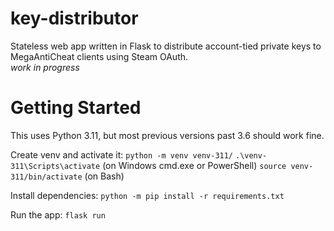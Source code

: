 # key-distributor
Stateless web app written in Flask to distribute account-tied private keys to MegaAntiCheat clients using Steam OAuth.  
_work in progress_

# Getting Started

This uses Python 3.11, but most previous versions past 3.6 should work fine.

Create venv and activate it:
`python -m venv venv-311/`
`.\venv-311\Scripts\activate` (on Windows cmd.exe or PowerShell)
`source venv-311/bin/activate` (on Bash)

Install dependencies:
`python -m pip install -r requirements.txt`

Run the app:
`flask run`